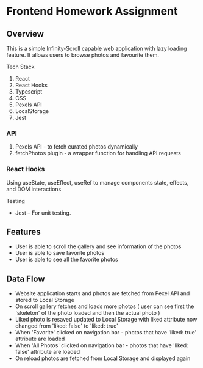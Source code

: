 # Frontend Homework Assignment

## Overview

This is a simple Infinity-Scroll capable web application with lazy loading feature. It allows users to browse photos and favourite them.

Tech Stack

1. React
2. React Hooks
3. Typescript
4. CSS
5. Pexels API
6. LocalStorage
7. Jest

### API 
1. Pexels API - to fetch curated photos dynamically
2. fetchPhotos plugin - a wrapper function for handling API requests

### React Hooks
Using useState, useEffect, useRef to manage components state, effects, and DOM interactions

Testing
- Jest – For unit testing.


## Features

- User is able to scroll the gallery and see information of the photos
- User is able to save favorite photos
- User is able to see all the favorite photos

## Data Flow

- Website application starts and photos are fetched from Pexel API and stored to Local Storage
- On scroll gallery fetches and loads more photos ( user can see first the 'skeleton' of the photo loaded and then the actual photo )
- Liked photo is resaved  updated to Local Storage with liked attribute now changed from 'liked: false' to 'liked: true'
- When 'Favorite' clicked on navigation bar - photos that have 'liked: true' attribute are loaded
- When 'All Photos' clicked on navigation bar - photos that have 'liked: false' attribute are loaded
- On reload photos are fetched from Local Storage and displayed again
  

